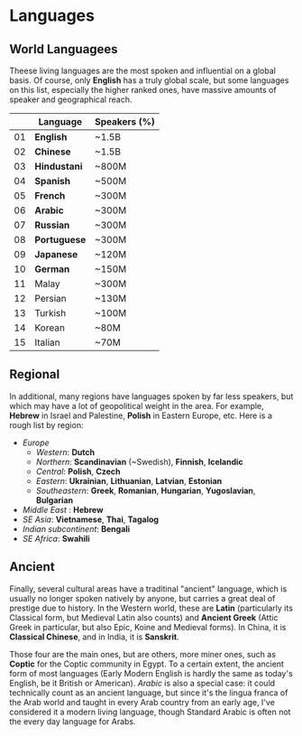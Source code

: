 # Languages

## World Languagees

Theese living languages are the most spoken and influential on a global basis. Of course,
only **English** has a truly global scale, but some languages on this list, especially the higher
ranked ones, have massive amounts of speaker and geographical reach.

|    | Language        | Speakers (%) |
| -- | --------------- | -----------  |
| 01 | **English**     | ~1.5B        |
| 02 | **Chinese**     | ~1.5B        |
| 03 | **Hindustani**  | ~800M        |
| 04 | **Spanish**     | ~500M        |
| 05 | **French**      | ~300M        |
| 06 | **Arabic**      | ~300M        |
| 07 | **Russian**     | ~300M        |
| 08 | **Portuguese**  | ~300M        |
| 09 | **Japanese**    | ~120M        |
| 10 | **German**      | ~150M        |
| 11 | Malay           | ~300M        |
| 12 | Persian         | ~130M        |
| 13 | Turkish         | ~100M        |
| 14 | Korean          | ~80M         |
| 15 | Italian         | ~70M         |

## Regional

In additional, many regions have languages spoken by far less speakers, but which may have a lot
of geopolitical weight in the area. For example, **Hebrew** in Israel and Palestine, **Polish**
in Eastern Europe, etc. Here is a rough list by region:

- *Europe*
  - *Western*: **Dutch**
  - *Northern*: **Scandinavian** (~Swedish), **Finnish**, **Icelandic**
  - *Central*: **Polish**, **Czech**
  - *Eastern*: **Ukrainian**, **Lithuanian**, **Latvian**, **Estonian**
  - *Southeastern*: **Greek**, **Romanian**, **Hungarian**, **Yugoslavian**, **Bulgarian**
- *Middle East* : **Hebrew**
- *SE Asia*: **Vietnamese**, **Thai**, **Tagalog**
- *Indian subcontinent*: **Bengali**
- *SE Africa*: **Swahili**

## Ancient

Finally, several cultural areas have a traditinal "ancient" language, which is usually no longer
spoken natively by anyone, but carries a great deal of prestige due to history. In the Western
world, these are **Latin** (particularly its Classical form, but Medieval Latin also counts) and
**Ancient Greek** (Attic Greek in particular, but also Epic, Koine and Medieval forms). In China,
it is **Classical Chinese**, and in India, it is **Sanskrit**.

Those four are the main ones, but are others, more miner ones, such as **Coptic** for the Coptic
community in Egypt. To a certain extent, the ancient form of most languages (Early Modern English 
is hardly the same as today's English, be it British or American). *Arabic* is also a special case:
it could technically count as an ancient language, but since it's the lingua franca of the Arab 
world and taught in every Arab country from an early age, I've considered it a modern living 
language, though Standard Arabic is often not the every day language for Arabs.